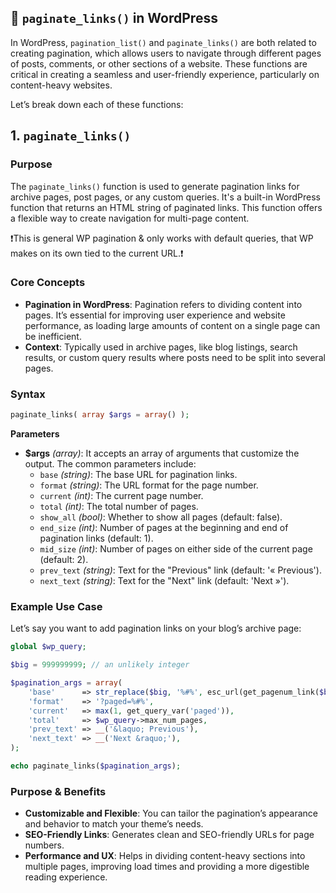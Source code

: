 ##  📌 `paginate_links()` in WordPress

In WordPress, `pagination_list()` and `paginate_links()` are both related to creating pagination, which allows users to navigate through different pages of posts, comments, or other sections of a website. These functions are critical in creating a seamless and user-friendly experience, particularly on content-heavy websites.

Let’s break down each of these functions:

## 1. `paginate_links()`

### **Purpose**
The `paginate_links()` function is used to generate pagination links for archive pages, post pages, or any custom queries. It's a built-in WordPress function that returns an HTML string of paginated links. This function offers a flexible way to create navigation for multi-page content.

❗️This is general WP pagination & only works with default queries, that WP makes on its own tied to the current URL.❗️

### **Core Concepts**
- **Pagination in WordPress**: Pagination refers to dividing content into pages. It’s essential for improving user experience and website performance, as loading large amounts of content on a single page can be inefficient.
- **Context**: Typically used in archive pages, like blog listings, search results, or custom query results where posts need to be split into several pages.

### **Syntax**
```php
paginate_links( array $args = array() );
```
**Parameters**
- **$args** *(array)*: It accepts an array of arguments that customize the output. The common parameters include:
  - `base` *(string)*: The base URL for pagination links.
  - `format` *(string)*: The URL format for the page number.
  - `current` *(int)*: The current page number.
  - `total` *(int)*: The total number of pages.
  - `show_all` *(bool)*: Whether to show all pages (default: false).
  - `end_size` *(int)*: Number of pages at the beginning and end of pagination links (default: 1).
  - `mid_size` *(int)*: Number of pages on either side of the current page (default: 2).
  - `prev_text` *(string)*: Text for the "Previous" link (default: '&laquo; Previous').
  - `next_text` *(string)*: Text for the "Next" link (default: 'Next &raquo;').

### **Example Use Case**
Let’s say you want to add pagination links on your blog’s archive page:
```php
global $wp_query;

$big = 999999999; // an unlikely integer

$pagination_args = array(
    'base'      => str_replace($big, '%#%', esc_url(get_pagenum_link($big))),
    'format'    => '?paged=%#%',
    'current'   => max(1, get_query_var('paged')),
    'total'     => $wp_query->max_num_pages,
    'prev_text' => __('&laquo; Previous'),
    'next_text' => __('Next &raquo;'),
);

echo paginate_links($pagination_args);
```

### **Purpose & Benefits**
- **Customizable and Flexible**: You can tailor the pagination’s appearance and behavior to match your theme’s needs.
- **SEO-Friendly Links**: Generates clean and SEO-friendly URLs for page numbers.
- **Performance and UX**: Helps in dividing content-heavy sections into multiple pages, improving load times and providing a more digestible reading experience.
